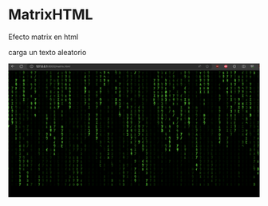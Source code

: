 # MatrixHTML

Efecto matrix en html

carga un texto aleatorio

![Descripción de la imagen](imgMatrixHtml.png)

